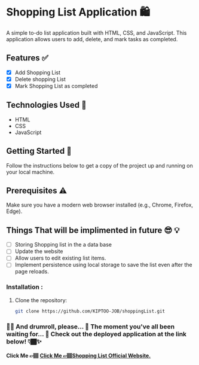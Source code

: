 # Shopping List Application 🛍️

A simple to-do list application built with HTML, CSS, and JavaScript. This application allows users to add, delete, and mark tasks as completed.

## Features ✅

- [x] Add Shopping List
- [x] Delete shopping List
- [x] Mark Shopping List as completed

## Technologies Used 🚀

- HTML
- CSS
- JavaScript

## Getting Started 🥳

Follow the instructions below to get a copy of the project up and running on your local machine.

## Prerequisites :warning:

Make sure you have a modern web browser installed (e.g., Chrome, Firefox, Edge).

## Things That will be implimented in future 😎 :bulb:

- [ ] Storing Shopping list in the a data base
- [ ] Update the website
- [ ] Allow users to edit existing list items.
- [ ] Implement persistence using local storage to save the list even after the page reloads.

### Installation :

1. Clone the repository:
   ```sh
   git clone https://github.com/KIPTOO-JOB/shoppingList.git
   ```

### 🎉🚀 And drumroll, please... 🥁 The moment you've all been waiting for... 🥳 Check out the deployed application at the link below! 👇🏾✨

#### Click Me 👉🏽 [ Click Me 👉🏽Shopping List Official Website.](https://shopping-list-khaki-eight.vercel.app/)
